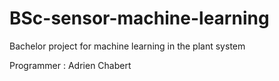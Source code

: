 # BSc-sensor-machine-learning
Bachelor project for machine learning in the plant system

Programmer : Adrien Chabert
